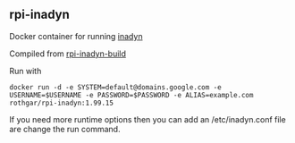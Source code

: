 rpi-inadyn
---

Docker container for running [inadyn](https://github.com/troglobit/inadyn)

Compiled from [rpi-inadyn-build](https://github.com/rothgar/rpi-inadyn-build)

Run with
```
docker run -d -e SYSTEM=default@domains.google.com -e USERNAME=$USERNAME -e PASSWORD=$PASSWORD -e ALIAS=example.com rothgar/rpi-inadyn:1.99.15
```

If you need more runtime options then you can add an /etc/inadyn.conf file are change the run command.
